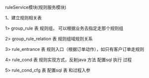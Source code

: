ruleService模块(规则服务模块)

1、建立规则相关表 

1> group_rule 表 规则组， 可以根据业务去指定走那个规则组

2> group_rule_relation 表 规则组域规则关系

3> rule_entrance 表 规则入口（根据订单动作），如只有客户订单走规则

4> rule_cond 表 规则实现方式，反射java 方法 配置sql 执行 过程

5> rule_cond_cfg 表 配置sql 表 和过程入参






